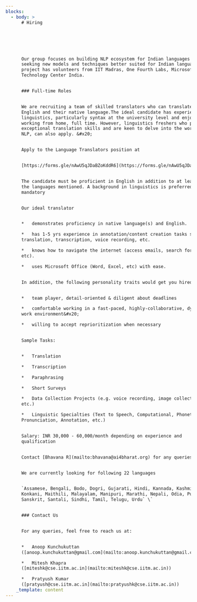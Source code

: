 ```yaml
---
blocks:
  - body: >
      # Hiring






      Our group focuses on building NLP ecosystem for Indian languages and
      seeking new models and techniques better suited for Indian languages. Our
      project has volunteers from IIT Madras, One Fourth Labs, Microsoft Search
      Technology Center India.


      ### Full-time Roles


      We are recruiting a team of skilled translators who can translate between
      English and their native language.The ideal candidate has experience in
      linguistics, particularly syntax at the university level and enjoys
      working from home, full time. However, linguistics freshers who possess
      exceptional translation skills and are keen to delve into the world of
      NLP, can also apply. &#x20;


      Apply to the Language Translators position at


      [https://forms.gle/nAwU5qJDaBZoKddR6](https://forms.gle/nAwU5qJDaBZoKddR6)


      The candidate must be proficient in English in addition to at least one of
      the languages mentioned. A background in linguistics is preferred but not
      mandatory


      Our ideal translator


      *   demonstrates proficiency in native language(s) and English.

      *   has 1-5 yrs experience in annotation/content creation tasks such as
      translation, transcription, voice recording, etc.

      *   knows how to navigate the internet (access emails, search for content,
      etc).

      *   uses Microsoft Office (Word, Excel, etc) with ease.


      In addition, the following personality traits would get you hired:


      *   team player, detail-oriented & diligent about deadlines

      *   comfortable working in a fast-paced, highly-collaborative, dynamic
      work environment&#x20;

      *   willing to accept reprioritization when necessary


      Sample Tasks:


      *   Translation

      *   Transcription

      *   Paraphrasing

      *   Short Surveys

      *   Data Collection Projects (e.g. voice recording, image collection,
      etc.)

      *   Linguistic Specialties (Text to Speech, Computational, Phonetics,
      Pronunciation, Annotation, etc.)


      Salary: INR 30,000 - 60,000/month depending on experience and
      qualification


      Contact [Bhavana R](mailto:bhavana@ai4bharat.org) for any queries


      We are currently looking for following 22 languages


      `Assamese, Bengali, Bodo, Dogri, Gujarati, Hindi, Kannada, Kashmiri,
      Konkani, Maithili, Malayalam, Manipuri, Marathi, Nepali, Odia, Punjabi,
      Sanskrit, Santali, Sindhi, Tamil, Telugu, Urdu` \`


      ### Contact Us


      For any queries, feel free to reach us at:


      *   Anoop Kunchukuttan
      ([anoop.kunchukuttan@gmail.com](mailto:anoop.kunchukuttan@gmail.com))

      *   Mitesh Khapra
      ([miteshk@cse.iitm.ac.in](mailto:miteshk@cse.iitm.ac.in))

      *   Pratyush Kumar
      ([pratyush@cse.iitm.ac.in](mailto:pratyushk@cse.iitm.ac.in))
    _template: content
---
```


